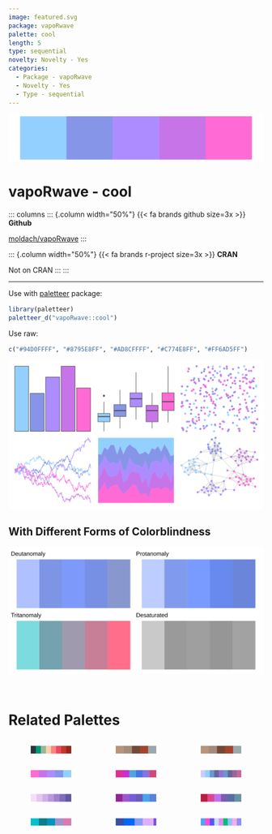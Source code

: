 ```yaml
---
image: featured.svg
package: vapoRwave
palette: cool
length: 5
type: sequential
novelty: Novelty - Yes
categories:
  - Package - vapoRwave
  - Novelty - Yes
  - Type - sequential
---
```


![](featured.svg)

# vapoRwave - cool 

::: columns
::: {.column width="50%"}
{{< fa brands github size=3x >}}
**Github**

[moldach/vapoRwave](https://github.com/moldach/vapoRwave)
:::

::: {.column width="50%"}
{{< fa brands r-project size=3x >}}
**CRAN**

Not on CRAN
:::
:::

<hr> 

Use with [paletteer](https://emilhvitfeldt.github.io/paletteer/) package:

```r
library(paletteer)
paletteer_d("vapoRwave::cool")
```

Use raw:

```r
c("#94D0FFFF", "#8795E8FF", "#AD8CFFFF", "#C774E8FF", "#FF6AD5FF")
``` 

![](examples.png) <br>

## With Different Forms of Colorblindness

![](colorblind.svg) 

<br>

# Related Palettes

<div class="list" style="display: grid; grid-template-columns: auto auto auto;"> <figure class="figure">
<a href="../../awtools/a_palette/"> <img src="../../awtools/a_palette/featured.svg" style="width: 100%;" class="figure-img"></a>
</figure> <figure class="figure">
<a href="../../ButterflyColors/hamadryas_feronia/"> <img src="../../ButterflyColors/hamadryas_feronia/featured.svg" style="width: 100%;" class="figure-img"></a>
</figure> <figure class="figure">
<a href="../../ButterflyColors/hamadryas_feronia/"> <img src="../../ButterflyColors/hamadryas_feronia/featured.svg" style="width: 100%;" class="figure-img"></a>
</figure> <figure class="figure">
<a href="../../vapeplot/cool/"> <img src="../../vapeplot/cool/featured.svg" style="width: 100%;" class="figure-img"></a>
</figure> <figure class="figure">
<a href="../../ggthemes/excel_Red_Violet/"> <img src="../../ggthemes/excel_Red_Violet/featured.svg" style="width: 100%;" class="figure-img"></a>
</figure> <figure class="figure">
<a href="../../ggprism/pastels/"> <img src="../../ggprism/pastels/featured.svg" style="width: 100%;" class="figure-img"></a>
</figure> <figure class="figure">
<a href="../../rcartocolor/Purp/"> <img src="../../rcartocolor/Purp/featured.svg" style="width: 100%;" class="figure-img"></a>
</figure> <figure class="figure">
<a href="../../ggthemes/excel_Violet_II/"> <img src="../../ggthemes/excel_Violet_II/featured.svg" style="width: 100%;" class="figure-img"></a>
</figure> <figure class="figure">
<a href="../../ggthemes/excel_Gallery/"> <img src="../../ggthemes/excel_Gallery/featured.svg" style="width: 100%;" class="figure-img"></a>
</figure> <figure class="figure">
<a href="../../fishualize/Scarus_globiceps/"> <img src="../../fishualize/Scarus_globiceps/featured.svg" style="width: 100%;" class="figure-img"></a>
</figure> <figure class="figure">
<a href="../../beyonce/X111/"> <img src="../../beyonce/X111/featured.svg" style="width: 100%;" class="figure-img"></a>
</figure> <figure class="figure">
<a href="../../ggprism/winter_soft/"> <img src="../../ggprism/winter_soft/featured.svg" style="width: 100%;" class="figure-img"></a>
</figure> 
</div>
